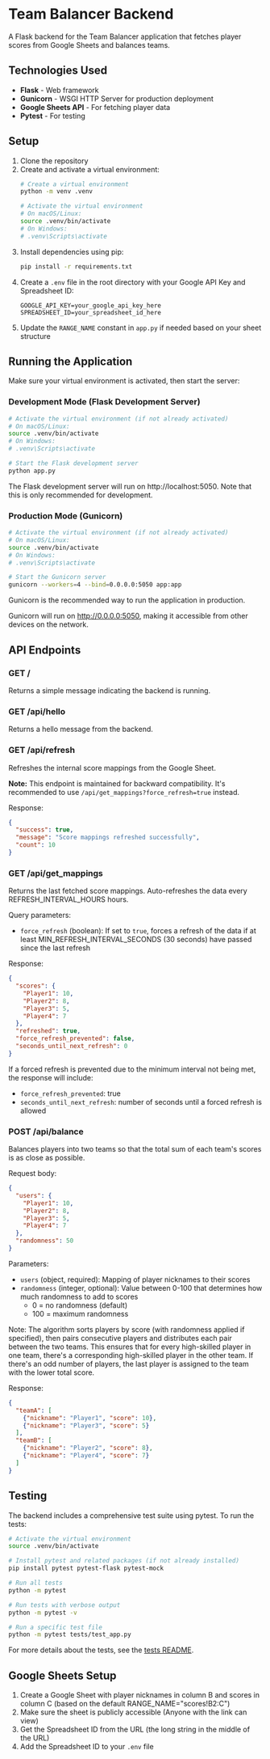 # Team Balancer Backend

A Flask backend for the Team Balancer application that fetches player scores from Google Sheets and balances teams.

## Technologies Used

- **Flask** - Web framework
- **Gunicorn** - WSGI HTTP Server for production deployment
- **Google Sheets API** - For fetching player data
- **Pytest** - For testing

## Setup

1. Clone the repository
2. Create and activate a virtual environment:
   ```bash
   # Create a virtual environment
   python -m venv .venv

   # Activate the virtual environment
   # On macOS/Linux:
   source .venv/bin/activate
   # On Windows:
   # .venv\Scripts\activate
   ```
3. Install dependencies using pip:
   ```bash
   pip install -r requirements.txt
   ```
4. Create a `.env` file in the root directory with your Google API Key and Spreadsheet ID:
   ```
   GOOGLE_API_KEY=your_google_api_key_here
   SPREADSHEET_ID=your_spreadsheet_id_here
   ```
5. Update the `RANGE_NAME` constant in `app.py` if needed based on your sheet structure

## Running the Application

Make sure your virtual environment is activated, then start the server:

### Development Mode (Flask Development Server)
```bash
# Activate the virtual environment (if not already activated)
# On macOS/Linux:
source .venv/bin/activate
# On Windows:
# .venv\Scripts\activate

# Start the Flask development server
python app.py
```

The Flask development server will run on http://localhost:5050. Note that this is only recommended for development.

### Production Mode (Gunicorn)
```bash
# Activate the virtual environment (if not already activated)
# On macOS/Linux:
source .venv/bin/activate
# On Windows:
# .venv\Scripts\activate

# Start the Gunicorn server
gunicorn --workers=4 --bind=0.0.0.0:5050 app:app
```

Gunicorn is the recommended way to run the application in production.

Gunicorn will run on http://0.0.0.0:5050, making it accessible from other devices on the network.

## API Endpoints

### GET /
Returns a simple message indicating the backend is running.

### GET /api/hello
Returns a hello message from the backend.

### GET /api/refresh
Refreshes the internal score mappings from the Google Sheet.

**Note:** This endpoint is maintained for backward compatibility. It's recommended to use `/api/get_mappings?force_refresh=true` instead.

Response:
```json
{
  "success": true,
  "message": "Score mappings refreshed successfully",
  "count": 10
}
```

### GET /api/get_mappings
Returns the last fetched score mappings. Auto-refreshes the data every REFRESH_INTERVAL_HOURS hours.

Query parameters:
- `force_refresh` (boolean): If set to `true`, forces a refresh of the data if at least MIN_REFRESH_INTERVAL_SECONDS (30 seconds) have passed since the last refresh

Response:
```json
{
  "scores": {
    "Player1": 10,
    "Player2": 8,
    "Player3": 5,
    "Player4": 7
  },
  "refreshed": true,
  "force_refresh_prevented": false,
  "seconds_until_next_refresh": 0
}
```

If a forced refresh is prevented due to the minimum interval not being met, the response will include:
- `force_refresh_prevented`: true
- `seconds_until_next_refresh`: number of seconds until a forced refresh is allowed

### POST /api/balance
Balances players into two teams so that the total sum of each team's scores is as close as possible.

Request body:
```json
{
  "users": {
    "Player1": 10,
    "Player2": 8,
    "Player3": 5,
    "Player4": 7
  },
  "randomness": 50
}
```

Parameters:
- `users` (object, required): Mapping of player nicknames to their scores
- `randomness` (integer, optional): Value between 0-100 that determines how much randomness to add to scores
  - 0 = no randomness (default)
  - 100 = maximum randomness

Note: The algorithm sorts players by score (with randomness applied if specified), then pairs consecutive players and distributes each pair between the two teams. This ensures that for every high-skilled player in one team, there's a corresponding high-skilled player in the other team. If there's an odd number of players, the last player is assigned to the team with the lower total score.

Response:
```json
{
  "teamA": [
    {"nickname": "Player1", "score": 10},
    {"nickname": "Player3", "score": 5}
  ],
  "teamB": [
    {"nickname": "Player2", "score": 8},
    {"nickname": "Player4", "score": 7}
  ]
}
```

## Testing

The backend includes a comprehensive test suite using pytest. To run the tests:

```bash
# Activate the virtual environment
source .venv/bin/activate

# Install pytest and related packages (if not already installed)
pip install pytest pytest-flask pytest-mock

# Run all tests
python -m pytest

# Run tests with verbose output
python -m pytest -v

# Run a specific test file
python -m pytest tests/test_app.py
```

For more details about the tests, see the [tests README](tests/README.md).

## Google Sheets Setup

1. Create a Google Sheet with player nicknames in column B and scores in column C (based on the default RANGE_NAME="scores!B2:C")
2. Make sure the sheet is publicly accessible (Anyone with the link can view)
3. Get the Spreadsheet ID from the URL (the long string in the middle of the URL)
4. Add the Spreadsheet ID to your `.env` file

